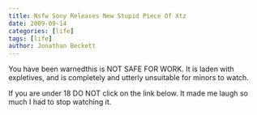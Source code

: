 ```yaml
---
title: Nsfw Sony Releases New Stupid Piece Of Xtz
date: 2009-09-14
categories: [life]
tags: [life]
author: Jonathan Beckett
---
```


You have been warnedthis is NOT SAFE FOR WORK. It is laden with expletives, and is completely and utterly unsuitable for minors to watch.

If you are under 18 DO NOT click on the link below. It made me laugh so much I had to stop watching it.